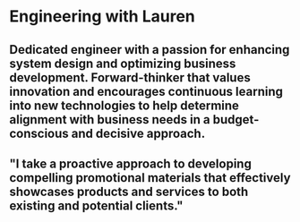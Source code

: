 # Engineering with Lauren

## Dedicated engineer with a passion for enhancing system design and optimizing business development. Forward-thinker that values innovation and encourages continuous learning into new technologies to help determine alignment with business needs in a budget-conscious and decisive approach.

##  "I take a proactive approach to developing compelling promotional materials that effectively showcases products and services to both existing and potential clients."

 

